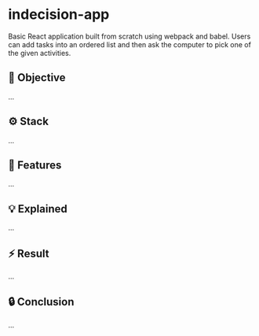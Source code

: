 # indecision-app

Basic React application built from scratch using webpack and babel. Users can add tasks into an ordered list and then ask the computer to pick one of the given activities.

## 📄 Objective
...

## ⚙️ Stack
...
## 🎉 Features
...
## 💡 Explained
...

## ⚡ Result
...

## 🔒 Conclusion
...
